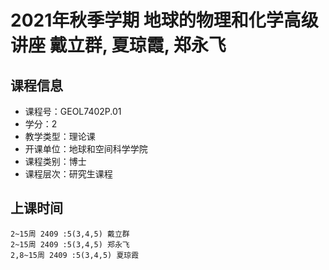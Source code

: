 # 2021年秋季学期 地球的物理和化学高级讲座 戴立群, 夏琼霞, 郑永飞






## 课程信息

- 课程号：GEOL7402P.01
- 学分：2
- 教学类型：理论课
- 开课单位：地球和空间科学学院
- 课程类别：博士
- 课程层次：研究生课程

## 上课时间

```
2~15周 2409 :5(3,4,5) 戴立群
2~15周 2409 :5(3,4,5) 郑永飞
2,8~15周 2409 :5(3,4,5) 夏琼霞
```

